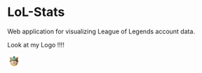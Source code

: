 # LoL-Stats

Web application for visualizing League of Legends account data.

Look at my Logo !!!! 

<img src="lol-stats/src/images/Logo LoL Stats.png" alt="Logo Teemode" width="30vw"/>
